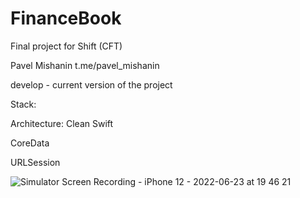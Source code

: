 # FinanceBook

Final project for Shift (CFT)

Pavel Mishanin t.me/pavel_mishanin

develop - current version of the project


Stack:

Architecture: Clean Swift

CoreData

URLSession

![Simulator Screen Recording - iPhone 12 - 2022-06-23 at 19 46 21](https://user-images.githubusercontent.com/87460819/175301867-0f7b384e-825b-4d10-a3a9-e8675e8d8e8b.gif)
